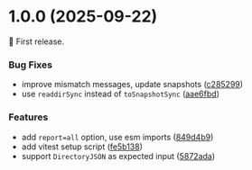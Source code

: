 # 1.0.0 (2025-09-22)

🚀 First release.

### Bug Fixes

* improve mismatch messages, update snapshots ([c285299](https://github.com/mohatt/vitest-memfs/commit/c28529998d914a53c418ac9dbedee0d2bcf6ab1c))
* use `readdirSync` instead of `toSnapshotSync` ([aae6fbd](https://github.com/mohatt/vitest-memfs/commit/aae6fbde8701764c8fa0f7b4596eeb46a5b7d4a4))


### Features

* add `report=all` option, use esm imports ([849d4b9](https://github.com/mohatt/vitest-memfs/commit/849d4b931338b5f6f300e6422ed0cf85eea683c4))
* add vitest setup script ([fe5b138](https://github.com/mohatt/vitest-memfs/commit/fe5b1385789b7e350ac021c302db8f57f7d047b9))
* support `DirectoryJSON` as expected input ([5872ada](https://github.com/mohatt/vitest-memfs/commit/5872ada96005ff1114dfc89d8c1622bebcd6be00))
